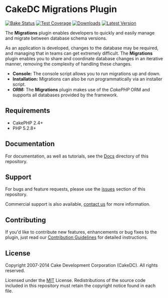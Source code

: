 CakeDC Migrations Plugin
========================

[![Bake Status](https://secure.travis-ci.org/CakeDC/migrations.png?branch=master)](http://travis-ci.org/CakeDC/migrations)
[![Test Coverage](https://coveralls.io/repos/CakeDC/migrations/badge.png?branch=master)](https://coveralls.io/r/CakeDC/migrations?branch=master)
[![Downloads](https://poser.pugx.org/CakeDC/migrations/d/total.png)](https://packagist.org/packages/CakeDC/migrations)
[![Latest Version](https://poser.pugx.org/CakeDC/migrations/v/stable.png)](https://packagist.org/packages/CakeDC/migrations)

The **Migrations** plugin enables developers to quickly and easily manage and migrate between database schema versions.

As an application is developed, changes to the database may be required, and managing that in teams can get extremely difficult. The **Migrations** plugin enables you to share and coordinate database changes in an iterative manner, removing the complexity of handling these changes.

* **Console:** The console script allows you to run migrations up and down.
* **Installation:** Migrations can also be run programmatically via an installer script.
* **ORM:** The **Migrations** plugin makes use of the *CakePHP* ORM and supports all databases provided by the framework.

Requirements
------------

* CakePHP 2.4+
* PHP 5.2.8+

Documentation
-------------

For documentation, as well as tutorials, see the [Docs](Docs/Home.md) directory of this repository.

Support
-------

For bugs and feature requests, please use the [issues](https://github.com/CakeDC/migrations/issues) section of this repository. 

Commercial support is also available, [contact us](http://cakedc.com/contact) for more information.

Contributing
------------

If you'd like to contribute new features, enhancements or bug fixes to the plugin, just read our [Contribution Guidelines](http://cakedc.com/plugins) for detailed instructions.

License
-------

Copyright 2007-2014 Cake Development Corporation (CakeDC). All rights reserved.

Licensed under the [MIT](http://www.opensource.org/licenses/mit-license.php) License. Redistributions of the source code included in this repository must retain the copyright notice found in each file.